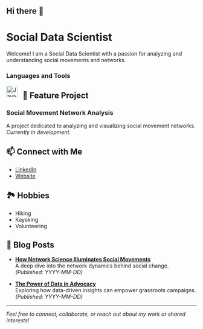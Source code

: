 ## Hi there 👋

# Social Data Scientist

Welcome! I am a Social Data Scientist with a passion for analyzing and understanding social movements and networks.

### Languages and Tools
<img align="left" alt="Java" width="30px" style="padding-right:10px;" src="ttps://cdn.jsdelivr.net/gh/devicons/devicon@latest/icons/python/python-plain-wordmark.svg">

## 🚀 Feature Project

### Social Movement Network Analysis
A project dedicated to analyzing and visualizing social movement networks. _Currently in development._

## 📫 Connect with Me

- [LinkedIn](YOUR_LINKEDIN_HERE)
- [Website](YOUR_WEBSITE_HERE)

## 🏞️ Hobbies

- Hiking
- Kayaking
- Volunteering

## 📝 Blog Posts

<!-- Add your latest blog posts below! For each, include a title, brief summary, and link. Example: -->
- **[How Network Science Illuminates Social Movements](#)**  
  A deep dive into the network dynamics behind social change. *(Published: YYYY-MM-DD)*

- **[The Power of Data in Advocacy](#)**  
  Exploring how data-driven insights can empower grassroots campaigns. *(Published: YYYY-MM-DD)*

<!-- Add more posts as you publish them! -->

---
*Feel free to connect, collaborate, or reach out about my work or shared interests!*
